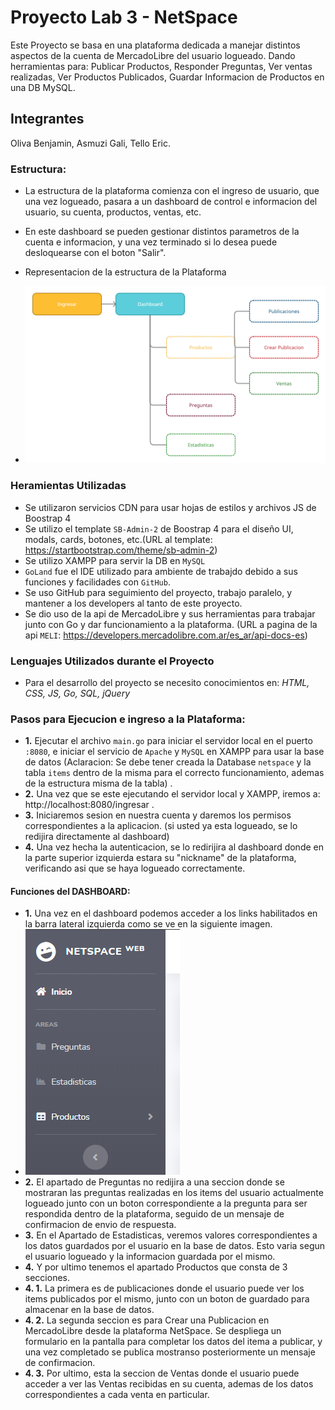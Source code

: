 # Proyecto Lab 3 - NetSpace

Este Proyecto se basa en una plataforma dedicada a manejar distintos aspectos de la cuenta de MercadoLibre del usuario logueado. Dando herramientas para: Publicar Productos, Responder Preguntas, Ver ventas realizadas, Ver Productos Publicados, Guardar Informacion de Productos en una DB MySQL.
## Integrantes

Oliva Benjamin,
Asmuzi Gali,
Tello Eric.

### Estructura:
* La estructura de la plataforma comienza con el ingreso de usuario, que una vez logueado, pasara a un
dashboard de control e informacion del usuario, su cuenta, productos, ventas, etc.
* En este dashboard se pueden gestionar distintos parametros de la cuenta e informacion, y una vez terminado si lo desea puede desloquearse
con el boton "Salir".
* Representacion de la estructura de la Plataforma

* ![Alt text](pkg/assets/Plataforma%20NetSpace.png)


### Heramientas Utilizadas

* Se utilizaron servicios CDN para usar hojas de estilos y archivos JS de Boostrap 4
* Se utilizo el template `SB-Admin-2` de Boostrap 4 para el diseño UI, modals, cards, botones, etc.(URL al template: https://startbootstrap.com/theme/sb-admin-2)
* Se utilizo XAMPP para servir la DB en `MySQL`
* `GoLand` fue el IDE utilizado para ambiente de trabajdo debido a sus funciones y facilidades con `GitHub`.
* Se uso GitHub para seguimiento del proyecto, trabajo paralelo, y mantener a los developers al tanto de este proyecto.
* Se dio uso de la api de MercadoLibre y sus herramientas para trabajar junto con Go y dar funcionamiento a la plataforma.
  (URL a pagina de la api `MELI`: https://developers.mercadolibre.com.ar/es_ar/api-docs-es)
  
### Lenguajes Utilizados durante el Proyecto

* Para el desarrollo del proyecto se necesito conocimientos en:
 *HTML, CSS, JS, Go, SQL, jQuery* 

 ### Pasos para Ejecucion e ingreso a la Plataforma:
 
 * **1.** Ejecutar el archivo `main.go` para iniciar el servidor local en el puerto `:8080`, e iniciar el servicio de `Apache` y `MySQL` en XAMPP para usar la base de datos (Aclaracion: Se debe tener creada la Database `netspace` y la tabla `items` dentro de la misma para el correcto funcionamiento, ademas de la estructura misma de la tabla) .
 * **2.** Una vez que se este ejecutando el servidor local y XAMPP, iremos a: http://localhost:8080/ingresar .
 * **3.** Iniciaremos sesion en nuestra cuenta y daremos los permisos correspondientes a la aplicacion.
          (si usted ya esta logueado, se lo redijira directamente al dashboard)
 * **4.** Una vez hecha la autenticacion, se lo redirijira al dashboard donde en la parte superior izquierda estara su "nickname"
          de la plataforma, verificando asi que se haya logueado correctamente.

#### Funciones del DASHBOARD:

* **1.** Una vez en el dashboard podemos acceder a los links habilitados en la barra lateral izquierda como se ve en la siguiente imagen.
* ![Alt text](pkg/assets/netspace-platformSidebar.png "Opciones en Sidebar")
* **2.** El apartado de Preguntas no redijira a una seccion donde se mostraran las preguntas realizadas en los items del usuario actualmente logueado
  junto con un boton correspondiente a la pregunta para ser respondida dentro de la plataforma, seguido de un mensaje de confirmacion de envio de respuesta.
* **3.** En el Apartado de Estadisticas, veremos valores correspondientes a los datos guardados por el usuario en la base de datos.
        Esto varia segun el usuario logueado y la informacion guardada por el mismo.
* **4.**  Y por ultimo tenemos el apartado Productos que consta de 3 secciones.
* **4. 1.**  La primera es de publicaciones donde el usuario puede ver los items
publicados por el mismo, junto con un boton de guardado para almacenar en la base de datos.
* **4. 2.** La segunda seccion es para Crear una Publicacion en MercadoLibre desde la plataforma NetSpace. 
            Se despliega un formulario en la pantalla para completar los datos del itema a publicar, y una vez completado se publica mostranso posteriormente un mensaje
            de confirmacion.
* **4. 3.** Por ultimo, esta la seccion de Ventas donde el usuario puede acceder a ver las Ventas recibidas en su cuenta, ademas de los datos correspondientes a cada venta en particular.


 

